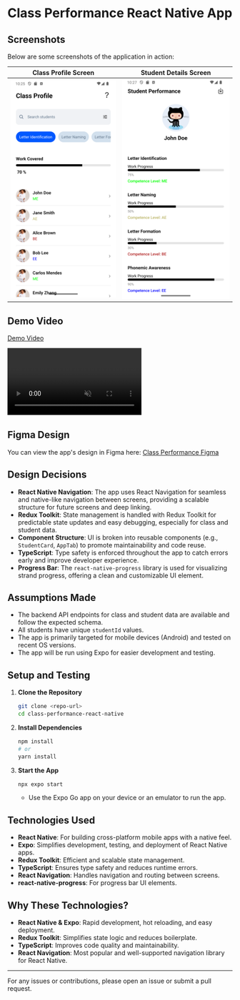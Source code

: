 # Class Performance React Native App

## Screenshots

Below are some screenshots of the application in action:

| Class Profile Screen                          | Student Details Screen                          |
|-----------------------------------------------|-------------------------------------------------|
| ![Class Profile](screenshots/screenshot3.png) | ![Student Details](screenshots/screenshot1.png) |

## Demo Video

[Demo Video](https://drive.google.com/file/d/1neLiXAhdwKnY6uIRZRYIfBEuLUd3HsTo/view?usp=sharing)

<video autoplay loop muted playsinline>
  <source src="screenshots/demo.mp4" type="video/mp4">
  Your browser does not support the video tag.
</video>

## Figma Design

You can view the app's design in Figma here: [Class Performance Figma](https://www.figma.com/design/QOk5GqNCDV6C2uMuwnLQ32/Class-performance?node-id=0-1&t=bwYRvoO86bimOW6m-1)


## Design Decisions
- **React Native Navigation**: The app uses React Navigation for seamless and native-like navigation between screens, providing a scalable structure for future screens and deep linking.
- **Redux Toolkit**: State management is handled with Redux Toolkit for predictable state updates and easy debugging, especially for class and student data.
- **Component Structure**: UI is broken into reusable components (e.g., `StudentCard`, `AppTab`) to promote maintainability and code reuse.
- **TypeScript**: Type safety is enforced throughout the app to catch errors early and improve developer experience.
- **Progress Bar**: The `react-native-progress` library is used for visualizing strand progress, offering a clean and customizable UI element.

## Assumptions Made
- The backend API endpoints for class and student data are available and follow the expected schema.
- All students have unique `studentId` values.
- The app is primarily targeted for mobile devices (Android) and tested on recent OS versions.
- The app will be run using Expo for easier development and testing.

## Setup and Testing
1. **Clone the Repository**
   ```sh
   git clone <repo-url>
   cd class-performance-react-native
   ```
2. **Install Dependencies**
   ```sh
   npm install
   # or
   yarn install
   ```
3. **Start the App**
   ```sh
   npx expo start
   ```
   - Use the Expo Go app on your device or an emulator to run the app.

## Technologies Used
- **React Native**: For building cross-platform mobile apps with a native feel.
- **Expo**: Simplifies development, testing, and deployment of React Native apps.
- **Redux Toolkit**: Efficient and scalable state management.
- **TypeScript**: Ensures type safety and reduces runtime errors.
- **React Navigation**: Handles navigation and routing between screens.
- **react-native-progress**: For progress bar UI elements.

## Why These Technologies?
- **React Native & Expo**: Rapid development, hot reloading, and easy deployment.
- **Redux Toolkit**: Simplifies state logic and reduces boilerplate.
- **TypeScript**: Improves code quality and maintainability.
- **React Navigation**: Most popular and well-supported navigation library for React Native.


---
For any issues or contributions, please open an issue or submit a pull request.
